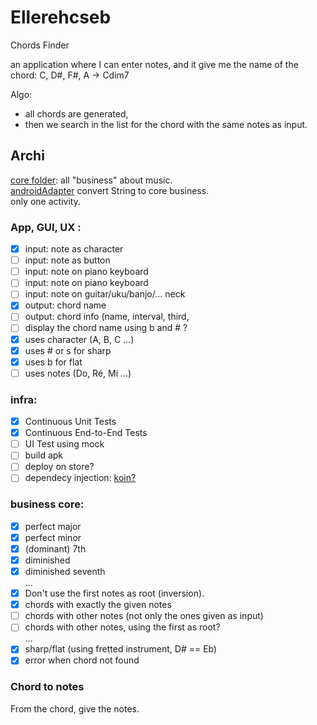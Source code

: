 # Ellerehcseb

Chords Finder

an application where I can enter notes, and it give me the name of the chord:
C, D#, F#, A  -> Cdim7

Algo:
- all chords are generated,
- then we search in the list for the chord with the same notes as input.

## Archi
[core folder](app/src/main/java/eu/gaspard/ellerehcseb/core): all "business" about music.  
[androidAdapter](app/src/main/java/eu/gaspard/ellerehcseb/androidAdapter) convert String to core business.  
only one activity.

### App, GUI, UX :
- [x] input: note as character
- [ ] input: note as button
- [ ] input: note on piano keyboard
- [ ] input: note on piano keyboard
- [ ] input: note on guitar/uku/banjo/... neck
- [x] output: chord name
- [ ] output: chord info (name, interval, third,
- [ ] display the chord name using b and # ?
- [x] uses character (A, B, C ...)
- [x] uses # or s for sharp
- [x] uses b for flat
- [ ] uses notes (Do, Ré, Mi ...)

### infra:
- [x] Continuous Unit Tests
- [x] Continuous End-to-End Tests
- [ ] UI Test using mock
- [ ] build apk
- [ ] deploy on store?
- [ ] dependecy injection: [koin?](https://insert-koin.io/)

### business core:
- [x] perfect major
- [x] perfect minor
- [x] (dominant) 7th
- [x] diminished
- [x] diminished seventh  
...
- [x] Don't use the first notes as root (inversion).
- [x] chords with exactly the given notes
- [ ] chords with other notes (not only the ones given as input)
- [ ] chords with other notes, using the first as root?  
...
- [x] sharp/flat (using fretted instrument, D# == Eb)
- [x] error when chord not found

###  Chord to notes
From the chord, give the notes.

